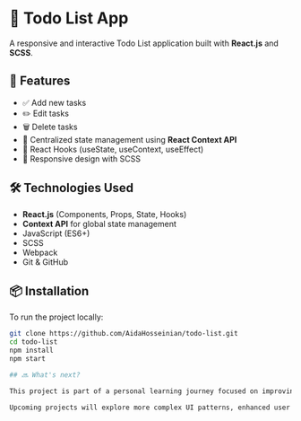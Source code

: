 # 📝 Todo List App

A responsive and interactive Todo List application built with **React.js** and **SCSS**.

## 🚀 Features

- ✅ Add new tasks
- ✏️ Edit tasks
- 🗑️ Delete tasks
- 💾 Centralized state management using **React Context API**
- 🧠 React Hooks (useState, useContext, useEffect)
- 📱 Responsive design with SCSS



## 🛠 Technologies Used

- **React.js** (Components, Props, State, Hooks)
- **Context API** for global state management
- JavaScript (ES6+)
- SCSS
- Webpack
- Git & GitHub


## 📦 Installation

To run the project locally:

```bash
git clone https://github.com/AidaHosseinian/todo-list.git
cd todo-list
npm install
npm start

## 🔜 What's next?

This project is part of a personal learning journey focused on improving component design, interaction logic, and state handling in React applications.

Upcoming projects will explore more complex UI patterns, enhanced user interactions, and improved code organization — all aiming to push my frontend development skills to the next level.


